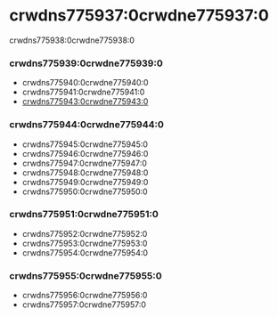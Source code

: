 # crwdns775937:0crwdne775937:0

crwdns775938:0crwdne775938:0

### crwdns775939:0crwdne775939:0

* crwdns775940:0crwdne775940:0
* crwdns775941:0crwdne775941:0
* [crwdns775943:0crwdne775943:0](crwdns775942:0crwdne775942:0)

### crwdns775944:0crwdne775944:0

* crwdns775945:0crwdne775945:0
* crwdns775946:0crwdne775946:0
* crwdns775947:0crwdne775947:0
* crwdns775948:0crwdne775948:0
* crwdns775949:0crwdne775949:0
* crwdns775950:0crwdne775950:0

### crwdns775951:0crwdne775951:0

* crwdns775952:0crwdne775952:0
* crwdns775953:0crwdne775953:0
* crwdns775954:0crwdne775954:0

### crwdns775955:0crwdne775955:0

* crwdns775956:0crwdne775956:0
* crwdns775957:0crwdne775957:0
